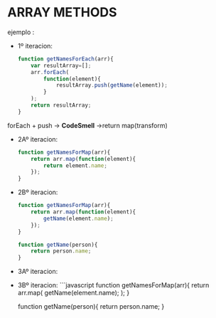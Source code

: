 # ARRAY METHODS


ejemplo :
* 1º iteracion:

    ```javascript
    function getNamesForEach(arr){
        var resultArray=[];
        arr.forEach(
            function(element){
                resultArray.push(getName(element));
            }
        );
        return resultArray;
    } 
    ```
forEach + push -> **CodeSmell** ->return map(transform)
* 2Aº iteracion:

    ```javascript
    function getNamesForMap(arr){
        return arr.map(function(element){
            return element.name;
        });
    }
    ```
* 2Bº iteracion:
    ```javascript
    function getNamesForMap(arr){
        return arr.map(function(element){
            getName(element.name);
        });
    }

    function getName(person){
        return person.name;
    }
    ```
* 3Aº iteracion:

* 3Bº iteracion:
      ```javascript
    function getNamesForMap(arr){
        return arr.map(
            getName(element.name);
        );
    }

    function getName(person){
        return person.name;
    }
    ```

